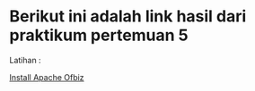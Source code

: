# Berikut ini adalah link hasil dari praktikum pertemuan 5

Latihan :

[Install Apache Ofbiz](install-ofbiz.md)
